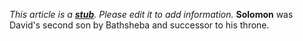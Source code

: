 *This article is a **[stub](http://www.theopedia.com/Category:Theopedia_stubs "Category:Theopedia stubs")**. Please edit it to add information.*
**Solomon** was David's second son by Bathsheba and successor to
his throne.



